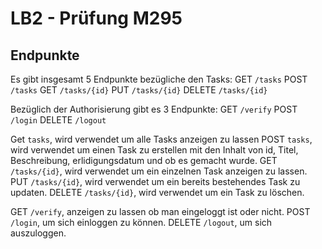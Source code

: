 # LB2 - Prüfung M295

## Endpunkte
Es gibt insgesamt 5 Endpunkte bezügliche den Tasks:
    GET `/tasks`
    POST `/tasks`
    GET `/tasks/{id}`
    PUT `/tasks/{id}`
    DELETE `/tasks/{id}`

Bezüglich der Authorisierung gibt es 3 Endpunkte:
    GET `/verify`
    POST `/login`
    DELETE `/logout`

Get `tasks`, wird verwendet um alle Tasks anzeigen zu lassen
POST `tasks`, wird verwendet um einen Task zu erstellen mit den Inhalt von id, Titel, Beschreibung, erlidigungsdatum und ob es gemacht wurde.
GET `/tasks/{id}`, wird verwendet um ein einzelnen Task anzeigen zu lassen.
PUT `/tasks/{id}`, wird verwendet um ein bereits bestehendes Task zu updaten.
DELETE `/tasks/{id}`, wird verwendet um ein Task zu löschen.

GET `/verify`, anzeigen zu lassen ob man eingeloggt ist oder nicht.
POST `/login`, um sich einloggen zu können.
DELETE `/logout`, um sich auszuloggen.
